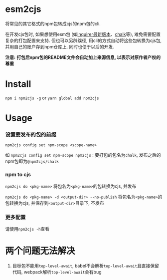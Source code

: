 # esm2cjs

将常见的其它格式的npm包转成cjs的npm包的cli.

在开发cjs包时, 如果想使用esm包 (如[inquirer最新版本](https://www.npmjs.com/package/inquirer)、[chalk](https://www.npmjs.com/package/chalk)等), 难免需要配置复杂的打包配置来支持. 但也可以另辟蹊径, 用cli的方式自动将这些包转换为cjs包, 并用自己的账户存到npm仓库上. 同时也便于以后的开发.

**注意:** **打包后npm包的README文件会自动加上来源信息, 以表示对原作者产权的尊重**

# Install

`npm i npm2cjs -g` or `yarn global add npm2cjs`

# Usage

### 设置要发布的包的前缀

`npm2cjs config set npm-scope <scope-name>`

如 `npm2cjs config set npm-scope npm2cjs` : 要打包的包名为`chalk`, 发布之后的npm包即为`@npm2cjs/chalk`

### npm to cjs

`npm2cjs do <pkg-name>` 将包名为`<pkg-name>`的包转换为cjs, 并发布

`npm2cjs do <pkg-name> -d <output-dir> --no-publish` 将包名为`<pkg-name>`的包转换为cjs, 并保存到`<output-dir>`目录下, 不发布

### 更多配置

请使用`npm2cjs -h`查看

# 两个问题无法解决

1. 目标包不能用`top-level-await`, babel不会解析`top-level-await`且直接保留代码, webpack解析`top-level-await`会有bug
